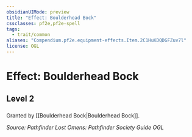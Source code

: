 ```yaml
---
obsidianUIMode: preview
title: "Effect: Boulderhead Bock"
cssclasses: pf2e,pf2e-spell
tags:
  - trait/common
aliases: "Compendium.pf2e.equipment-effects.Item.2C1HuKDQDGFZuv7l"
license: OGL
---
```

# Effect: Boulderhead Bock
## Level 2
### 






Granted by [[Boulderhead Bock|Boulderhead Bock]].

*Source: Pathfinder Lost Omens: Pathfinder Society Guide*
*OGL*